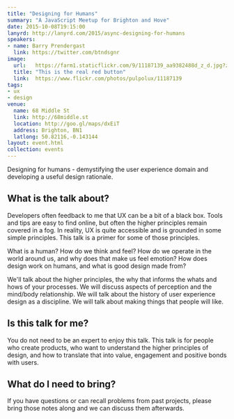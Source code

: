 ```yaml
---
title: "Designing for Humans"
summary: "A JavaScript Meetup for Brighton and Hove"
date: 2015-10-08T19:15:00
lanyrd: http://lanyrd.com/2015/async-designing-for-humans
speakers:
- name: Barry Prendergast
  link: https://twitter.com/btndsgnr
image:
  url:   https://farm1.staticflickr.com/9/11187139_aa9382488d_z_d.jpg?zz=1
  title: "This is the real red button"
  link:  https://www.flickr.com/photos/pulpolux/11187139
tags:
- ux
- design
venue:
  name: 68 Middle St
  link: http://68middle.st
  location: http://goo.gl/maps/dxEiT
  address: Brighton, BN1
  latlong: 50.82116,-0.143144
layout: event.html
collection: events
---
```


Designing for humans - demystifying the user experience domain and developing a useful design rationale.

## What is the talk about?

Developers often feedback to me that UX can be a bit of a black box. Tools and tips are easy to find online, but often the higher principles remain covered in a fog. In reality, UX is quite accessible and is grounded in some simple principles. This talk is a primer for some of those principles.

What is a human? How do we think and feel? How do we operate in the world around us, and why does that make us feel emotion? How does design work on humans, and what is good design made from?

We'll talk about the higher principles, the why that informs the whats and hows of your processes. We will discuss aspects of perception and the mind/body relationship. We will talk about the history of user experience design as a discipline. We will talk about making things that people will like.

## Is this talk for me?

You do not need to be an expert to enjoy this talk. This talk is for people who create products, who want to understand the higher principles of design, and how to translate that into value, engagement and positive bonds with users.

## What do I need to bring?

If you have questions or can recall problems from past projects, please bring those notes along and we can discuss them afterwards.
